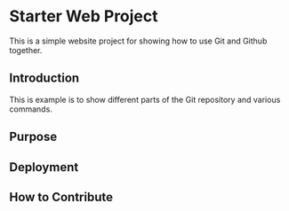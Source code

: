 # Starter Web Project

   This is a simple website project for showing how to use Git and Github together.



## Introduction
     
   This is example is to show different parts of the Git repository and various commands.

## Purpose 


## Deployment


## How to Contribute

